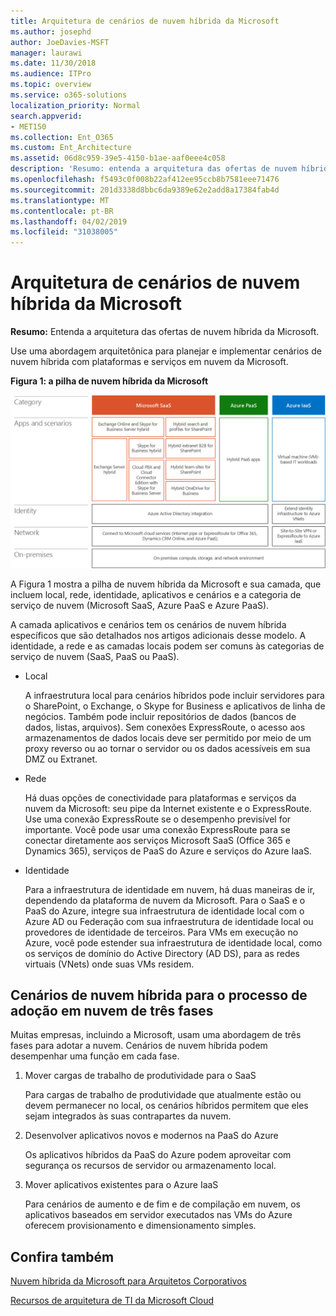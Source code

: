 ```yaml
---
title: Arquitetura de cenários de nuvem híbrida da Microsoft
ms.author: josephd
author: JoeDavies-MSFT
manager: laurawi
ms.date: 11/30/2018
ms.audience: ITPro
ms.topic: overview
ms.service: o365-solutions
localization_priority: Normal
search.appverid:
- MET150
ms.collection: Ent_O365
ms.custom: Ent_Architecture
ms.assetid: 06d8c959-39e5-4150-b1ae-aaf0eee4c058
description: 'Resumo: entenda a arquitetura das ofertas de nuvem híbrida da Microsoft.'
ms.openlocfilehash: f5493c0f008b22af412ee95ccb8b7581eee71476
ms.sourcegitcommit: 201d3338d8bbc6da9389e62e2add8a17384fab4d
ms.translationtype: MT
ms.contentlocale: pt-BR
ms.lasthandoff: 04/02/2019
ms.locfileid: "31038005"
---
```

# <a name="architecture-of-microsoft-hybrid-cloud-scenarios"></a>Arquitetura de cenários de nuvem híbrida da Microsoft

 **Resumo:** Entenda a arquitetura das ofertas de nuvem híbrida da Microsoft.
  
Use uma abordagem arquitetônica para planejar e implementar cenários de nuvem híbrida com plataformas e serviços em nuvem da Microsoft.
  
**Figura 1: a pilha de nuvem híbrida da Microsoft**

![A pilha de nuvem híbrida da Microsoft](media/Hybrid-Poster/Hybrid-Cloud-Stack.png)
  
A Figura 1 mostra a pilha de nuvem híbrida da Microsoft e sua camada, que incluem local, rede, identidade, aplicativos e cenários e a categoria de serviço de nuvem (Microsoft SaaS, Azure PaaS e Azure PaaS).
  
A camada aplicativos e cenários tem os cenários de nuvem híbrida específicos que são detalhados nos artigos adicionais desse modelo. A identidade, a rede e as camadas locais podem ser comuns às categorias de serviço de nuvem (SaaS, PaaS ou PaaS).
  
- Local
    
    A infraestrutura local para cenários híbridos pode incluir servidores para o SharePoint, o Exchange, o Skype for Business e aplicativos de linha de negócios. Também pode incluir repositórios de dados (bancos de dados, listas, arquivos). Sem conexões ExpressRoute, o acesso aos armazenamentos de dados locais deve ser permitido por meio de um proxy reverso ou ao tornar o servidor ou os dados acessíveis em sua DMZ ou Extranet.
    
- Rede
    
    Há duas opções de conectividade para plataformas e serviços da nuvem da Microsoft: seu pipe da Internet existente e o ExpressRoute. Use uma conexão ExpressRoute se o desempenho previsível for importante. Você pode usar uma conexão ExpressRoute para se conectar diretamente aos serviços Microsoft SaaS (Office 365 e Dynamics 365), serviços de PaaS do Azure e serviços do Azure IaaS.
    
- Identidade
    
    Para a infraestrutura de identidade em nuvem, há duas maneiras de ir, dependendo da plataforma de nuvem da Microsoft. Para o SaaS e o PaaS do Azure, integre sua infraestrutura de identidade local com o Azure AD ou Federação com sua infraestrutura de identidade local ou provedores de identidade de terceiros. Para VMs em execução no Azure, você pode estender sua infraestrutura de identidade local, como os serviços de domínio do Active Directory (AD DS), para as redes virtuais (VNets) onde suas VMs residem.
    
## <a name="hybrid-cloud-scenarios-for-the-three-phase-cloud-adoption-process"></a>Cenários de nuvem híbrida para o processo de adoção em nuvem de três fases

Muitas empresas, incluindo a Microsoft, usam uma abordagem de três fases para adotar a nuvem. Cenários de nuvem híbrida podem desempenhar uma função em cada fase.
  
1. Mover cargas de trabalho de produtividade para o SaaS
    
    Para cargas de trabalho de produtividade que atualmente estão ou devem permanecer no local, os cenários híbridos permitem que eles sejam integrados às suas contrapartes da nuvem.
    
2. Desenvolver aplicativos novos e modernos na PaaS do Azure
    
    Os aplicativos híbridos da PaaS do Azure podem aproveitar com segurança os recursos de servidor ou armazenamento local.
    
3. Mover aplicativos existentes para o Azure IaaS
    
    Para cenários de aumento e de fim e de compilação em nuvem, os aplicativos baseados em servidor executados nas VMs do Azure oferecem provisionamento e dimensionamento simples.
    
## <a name="see-also"></a>Confira também

[Nuvem híbrida da Microsoft para Arquitetos Corporativos](microsoft-hybrid-cloud-for-enterprise-architects.md)
  
[Recursos de arquitetura de TI da Microsoft Cloud](microsoft-cloud-it-architecture-resources.md)


